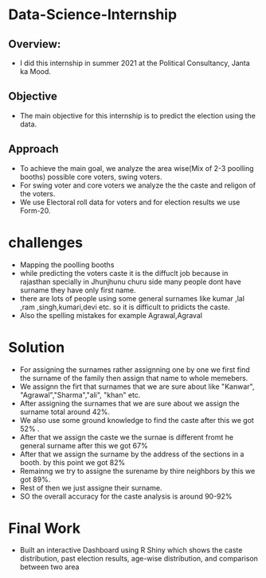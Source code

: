 # Data-Science-Internship

## Overview: 
* I did this internship in summer 2021 at the Political Consultancy, Janta ka Mood. 

## Objective 
* The main objective for this internship is to predict the election using the data.
## Approach
* To achieve the main goal, we analyze the area wise(Mix of 2-3 poolling booths) possible core voters, swing voters.
* For swing voter and core voters we analyze the the caste and religon of the voters.
* We use Electoral roll data for voters and for election results we use Form-20.
# challenges
* Mapping the poolling booths
* while predicting the voters caste it is the diffuclt job because in rajasthan specially in Jhunjhunu churu side many people dont have surname they have only first name.
* there are lots of people using some general surnames like kumar ,lal ,ram ,singh,kumari,devi etc. so it is difficult to pridicts the caste.
* Also the spelling mistakes for example Agrawal,Agraval

# Solution
* For assigning the surnames rather assignning one by one we first find the surname of the family then assign that name to whole memebers.
* We assignn the firt that surnames that we are sure about like "Kanwar", "Agrawal","Sharma","ali", "khan" etc.
* After assigning the surnames that we are sure about we assign the surname total around 42%. 
* We also use some ground knowledge to find the caste after this we got 52% .
* After that we assign the caste we the surnae is different fromt he general surname after this we got 67%
* After that we assign the surname by the address of the sections in a booth. by this point we got 82%
* Remainng we try to assigne the surename by thire neighbors by this we got 89%.
* Rest of then we just assigne their surname.
* SO the overall accuracy for the caste analysis is around 90-92%
# Final Work
* Built an interactive Dashboard using R Shiny which shows the caste distribution, past election results, age-wise distribution, and comparison between two area
